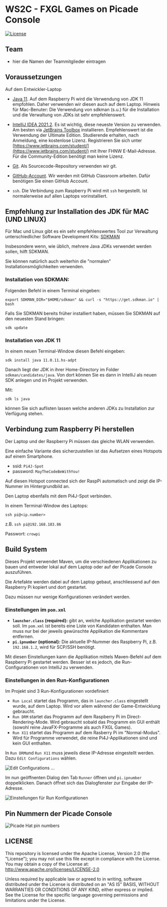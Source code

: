# WS2C - FXGL Games on Picade Console
[![License](https://img.shields.io/github/license/FHNW-WS2C/Picade-Master)](https://github.com/FHNW-WS2C/Picade-Master/blob/master/LICENSE)


## Team

* hier die Namen der Teammitglieder eintragen


## Voraussetzungen

Auf dem Entwickler-Laptop

* [Java 11](https://adoptopenjdk.net). Auf dem Raspberry Pi wird die Verwendung von JDK 11 empfohlen. Daher verwenden wir diesen auch auf dem Laptop. Hinweis für Mac-Benuter: Die Verwendung von sdkman (s.u.) für die Installation und die Verwaltung von JDKs ist sehr empfehlenswert.

* [IntelliJ IDEA 2021.2](https://www.jetbrains.com/idea/download/). Es ist wichtig, diese neueste Version zu verwenden. Am besten via [JetBrains Toolbox](https://www.jetbrains.com/toolbox-app/) installieren. Empfehlenswert ist die Verwendung der Ultimate Edition. Studierende erhalten, nach Anmeldung, eine kostenlose Lizenz. Registrieren Sie sich unter [https://www.jetbrains.com/student/](https://www.jetbrains.com/student/) mit Ihrer FHNW E-Mail-Adresse. Für die Community-Edition benötigt man keine Lizenz.

* [Git](https://git-scm.com/downloads). Als Sourcecode-Repository verwenden wir git. 

* [GitHub-Account](https://github.com). Wir werden mit GitHub Classroom arbeiten. Dafür benötigen Sie einen GitHub Account. 

* `ssh`. Die Verbindung zum Raspberry Pi wird mit `ssh` hergestellt. Ist normalerweise auf allen Laptops vorinstalliert.


## Empfehlung zur Installation des JDK für MAC (UND LINUX)

Für Mac und Linux gibt es ein sehr empfehlenswertes Tool zur Verwaltung unterschiedlicher Software Development Kits: [SDKMAN](https://sdkman.io)

Insbesondere wenn, wie üblich, mehrere Java JDKs verwendet werden sollen, hilft SDKMAN.

Sie können natürlich auch weiterhin die "normalen" Installationsmöglichkeiten verwenden.

### Installation von SDKMAN:
Folgenden Befehl in einem Terminal eingeben:

`export SDKMAN_DIR="$HOME/sdkman" && curl -s "https://get.sdkman.io" | bash`

Falls Sie SDKMAN bereits früher installiert haben, müssen Sie SDKMAN auf den neuesten Stand bringen:

`sdk update`

### Installation von JDK 11 
In einem neuen Terminal-Window diesen Befehl eingeben:

`sdk install java 11.0.11.hs-adpt`

Danach liegt der JDK in ihrer Home-Directory im Folder `sdkman/candidates/java`. Von dort können Sie es dann in IntelliJ als neuen SDK anlegen und im Projekt verwenden.

Mit: 

`sdk ls java`

können Sie sich auflisten lassen welche anderen JDKs zu Installation zur Verfügung stehen.


## Verbindung zum Raspberry Pi herstellen
Der Laptop und der Raspberry Pi müssen das gleiche WLAN verwenden.

Eine einfache Variante dies sicherzustellen ist das Aufsetzen eines Hotspots auf einem Smartphone.

- ssid: `Pi4J-Spot`
- password: `MayTheCodeBeWithYou!`

Auf diesen Hotspot connected sich der RaspPi automatisch und zeigt die IP-Nummer im Hintergrundbild an.

Den Laptop ebenfalls mit dem Pi4J-Spot verbinden.

In einem Terminal-Window des Laptops:

`ssh pi@<ip.number>`

z.B.
`ssh pi@192.168.183.86`
 
Passwort: `crowpi`


## Build System

Dieses Projekt verwendet Maven, um die verschiedenen Applikationen zu bauen und entweder lokal auf dem Laptop oder auf der Picade Console auszuführen.

Die Artefakte werden dabei auf dem Laptop gebaut, anschliessend auf den Raspberry Pi kopiert und dort gestartet.

Dazu müssen nur wenige Konfigurationen verändert werden.

### Einstellungen im `pom.xml`

- **`launcher.class` (required):** gibt an, welche Applikation gestartet werden soll. Im `pom.xml` ist bereits eine Liste von Kandidaten enthalten. Man muss nur bei der jeweils gewünschte Applikation die Kommentare entfernen.
- **`pi.ipnumber` (optional):** Die aktuelle IP-Nummer des Raspberry Pi, z.B. `192.168.1.2`, wird für SCP/SSH benötigt. 

Mit diesen Einstellungen kann die Applikation mittels Maven-Befehl auf dem Raspberry Pi gestartet werden. Besser ist es jedoch, die Run-Configurationen von IntelliJ zu verwenden.

### Einstellungen in den Run-Konfigurationen

Im Projekt sind 3 Run-Konfigurationen vordefiniert
- `Run Local` startet das Programm, das in `launcher.class` eingestellt wurde, auf dem Laptop. Wird vor allem während der Game-Entwicklung gebraucht.
- `Run DRM` startet das Programm auf dem Raspberry Pi im Direct-Rendering-Mode. Wird gebraucht sobald das Programm ein GUI enthält (sowohl reine JavaFX-Programme als auch FXGL Games).
- `Run X11` startet das Programm auf dem Rasberry Pi im "Normal-Modus". Wird für Programme verwendet, die reine Pi4J-Applikationen sind und kein GUI enthalten.

In `Run DRM`und `Run X11` muss jeweils diese IP-Adresse eingestellt werden. Dazu  `Edit Configurations` wählen. 

![Edit Configurations ...](assets/edit-configurations.png)

Im nun geöffnenten Dialog den Tab `Runner` öffnen und `pi.ipnumber` doppelklicken. Danach öffnet sich das Dialogfenster zur Eingabe der IP-Adresse. 

![Einstellungen für Run Konfigurationen](assets/run-configurations.png)


## Pin Nummern der Picade Console

![Picade Hat pin numbers](assets/picade_hat_pin_numbers.png)


## LICENSE

This repository is licensed under the Apache License, Version 2.0 (the "License"); you may not use this file except in compliance with the
License. You may obtain a copy of the License at: http://www.apache.org/licenses/LICENSE-2.0

Unless required by applicable law or agreed to in writing, software distributed under the License is distributed on an "AS IS" BASIS,
WITHOUT WARRANTIES OR CONDITIONS OF ANY KIND, either express or implied. See the License for the specific language governing permissions and
limitations under the License.




